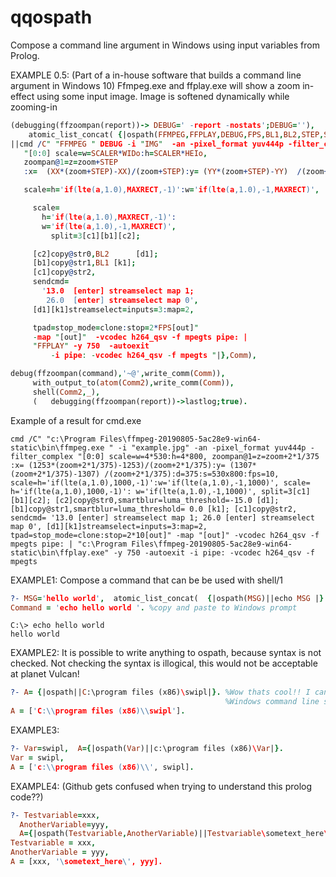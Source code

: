 # qqospath
Compose a command line argument in Windows using input variables from Prolog. 

EXAMPLE 0.5:
(Part of a in-house software that builds a command line argument in Windows 10) 
Ffmpeg.exe and ffplay.exe will show a zoom in-effect using some input image. Image
is softened dynamically while zooming-in
``` prolog
(debugging(ffzoompan(report))-> DEBUG=' -report -nostats';DEBUG=''),
    atomic_list_concat( {|ospath(FFMPEG,FFPLAY,DEBUG,FPS,BL1,BL2,STEP,SCALER,IMG,WIDo,HEIo,XX,YY,MAXRECT)
||cmd /C" "FFMPEG " DEBUG -i "IMG"  -an -pixel_format yuv444p -filter_complex
   "[0:0] scale=w=SCALER*WIDo:h=SCALER*HEIo,
   zoompan@1=z=zoom+STEP
   :x=  (XX*(zoom+STEP)-XX)/(zoom+STEP):y= (YY*(zoom+STEP)-YY)  /(zoom+STEP):d=375:s=WIDoxHEIo:fps=FPS,

   scale=h='if(lte(a,1.0),MAXRECT,-1)':w='if(lte(a,1.0),-1,MAXRECT)',

     scale=
       h='if(lte(a,1.0),MAXRECT,-1)':
       w='if(lte(a,1.0),-1,MAXRECT)',
         split=3[c1][b1][c2];

     [c2]copy@str0,BL2      [d1];
     [b1]copy@str1,BL1 [k1];
     [c1]copy@str2,
     sendcmd=
       '13.0  [enter] streamselect map 1;
        26.0  [enter] streamselect map 0',
     [d1][k1]streamselect=inputs=3:map=2,

     tpad=stop_mode=clone:stop=2*FPS[out]"
     -map "[out]"  -vcodec h264_qsv -f mpegts pipe: |
     "FFPLAY" -y 750  -autoexit
         -i pipe: -vcodec h264_qsv -f mpegts "|},Comm),

debug(ffzoompan(command),'~@',write_comm(Comm)),
     with_output_to(atom(Comm2),write_comm(Comm)),
     shell(Comm2,_),
     (   debugging(ffzoompan(report))->lastlog;true).

```
Example of a result for cmd.exe
``` cmd.exe
cmd /C" "c:\Program Files\ffmpeg-20190805-5ac28e9-win64-static\bin\ffmpeg.exe " -i "example.jpg" -an -pixel_format yuv444p -filter_complex "[0:0] scale=w=4*530:h=4*800, zoompan@1=z=zoom+2*1/375 :x= (1253*(zoom+2*1/375)-1253)/(zoom+2*1/375):y= (1307*(zoom+2*1/375)-1307) /(zoom+2*1/375):d=375:s=530x800:fps=10, scale=h='if(lte(a,1.0),1000,-1)':w='if(lte(a,1.0),-1,1000)', scale= h='if(lte(a,1.0),1000,-1)': w='if(lte(a,1.0),-1,1000)', split=3[c1][b1][c2]; [c2]copy@str0,smartblur=luma_threshold=-15.0 [d1]; [b1]copy@str1,smartblur=luma_threshold= 0.0 [k1]; [c1]copy@str2, sendcmd= '13.0 [enter] streamselect map 1; 26.0 [enter] streamselect map 0', [d1][k1]streamselect=inputs=3:map=2, tpad=stop_mode=clone:stop=2*10[out]" -map "[out]" -vcodec h264_qsv -f mpegts pipe: | "c:\Program Files\ffmpeg-20190805-5ac28e9-win64-static\bin\ffplay.exe" -y 750 -autoexit -i pipe: -vcodec h264_qsv -f mpegts
```
EXAMPLE1:
Compose a command that can be be used with shell/1

``` prolog
?- MSG='hello world',  atomic_list_concat(  {|ospath(MSG)||echo MSG |}   ,Command).
Command = 'echo hello world '. %copy and paste to Windows prompt
```

```
C:\> echo hello world 
hello world
```
 
EXAMPLE2:
It is possible to write anything to ospath, because syntax is not checked. Not checking the syntax is illogical, this would not be acceptable at planet Vulcan! 
``` prolog
?- A= {|ospath||C:\program files (x86)\swipl|}. %Wow thats cool!! I can write a line with 
                                                %Windows command line syntax inside a prolog file :) :) 
A = ['C:\\program files (x86)\\swipl'].
```

EXAMPLE3:
``` prolog
?- Var=swipl,  A={|ospath(Var)||c:\program files (x86)\Var|}.
Var = swipl,
A = ['c:\\program files (x86)\\', swipl].
```

EXAMPLE4: (Github gets confused when trying to understand this prolog code??)
``` prolog
?- Testvariable=xxx, 
  AnotherVariable=yyy,
  A={|ospath(Testvariable,AnotherVariable)||Testvariable\sometext_here\AnotherVariable|}.
Testvariable = xxx,
AnotherVariable = yyy,
A = [xxx, '\sometext_here\', yyy].
```


